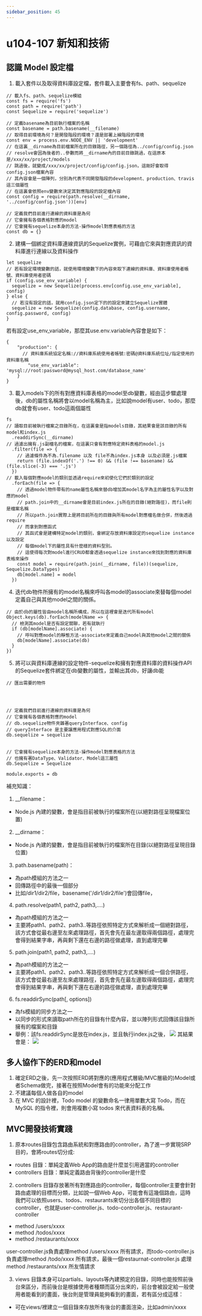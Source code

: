 ```yaml
---
sidebar_position: 45
---
```


# u104-107 新知和技術 


## 認識 Model 設定檔

1. 載入套件以及取得資料庫設定檔，套件載入主要會有fs、path、sequelize
```
// 載入fs、path、sequelize模組
const fs = require('fs')
const path = require('path')
const Sequelize = require('sequelize')

// 定義basename為目前執行檔案的名稱
const basename = path.basename(__filename)
// 取得目前環境為何？是開發階段的環境？還是部署上線階段的環境
const env = process.env.NODE_ENV || 'development'
// 在這裏__dirname為目前檔案所在的目錄路徑，另一個路徑為../config/config.json
// resolve會因為後者的..參數而將__dirname內的目前目錄跳過，在這原本是/xxx/xx/project/models
// 跳過後，就變成/xxx/xx/project/config/config.json，這剛好會取得config.json檔案內容
// 其內容會是一個陣列，分別為代表不同開發階段的development、production、travis這三個屬性
// 在這裏會依照env變數來決定其對應階段的設定檔內容
const config = require(path.resolve(__dirname, '../config/config.json'))[env]

// 定義我們目前進行連線的資料庫是為何
// 它會擁有各個表格對應的model
// 它會擁有sequelize本身的方法-操作model對應表格的方法
const db = {}
```



2. 建構一個綁定資料庫連線資訊的Sequelize實例，可藉由它來與對應資訊的資料庫進行連線以及資料操作
```
let sequelize
// 若有設定環境變數的話，就使用環境變數下的內容來取下連線的資料庫、資料庫使用者帳號、資料庫使用者密碼
if (config.use_env_variable) {
  sequelize = new Sequelize(process.env[config.use_env_variable], config)
} else {
  // 若沒有設定的話，就用config.json定下的的設定來建立Sequelize實體
  sequelize = new Sequelize(config.database, config.username, config.password, config)
}
```
若有設定use_env_variable，那麼其use.env.variable內容會是如下：
```
{
    "production": {
	  // 資料庫系統協定名稱://資料庫系統使用者帳號:密碼@資料庫系統位址/指定使用的資料庫名稱
        "use_env_variable": 'mysql://root:password@mysql_host.com/database_name'
    }
}
```


3. 載入models下的所有對應資料庫表格的model至db變數，經由這步驟處理後，db的屬性名稱將會以model名稱為主，比如說model有user、todo，那麼db就會有user、todo這兩個屬性
```
fs
// 讀取目前被執行檔案之目錄所在，在這裏會是指models目錄，其結果會是該目錄的所有model和index.js
  .readdirSync(__dirname)
// 過濾出擁有.js副檔名的檔案，在這裏只會有對應特定資料表格的model.js
  .filter(file => {
    // 過濾條件為不為.filename 以及 file不為index.js本身 以及必須是.js檔案
    return (file.indexOf('.') !== 0) && (file !== basename) && (file.slice(-3) === '.js')
  })
// 載入每個對應model的類別並透過require來初使化它們於類別的設定
  .forEach(file => {
    // 透過model物件帶有的name屬性名稱來替db增加其model名字為主的屬性名字以及對應的model
    // path.join中的__dirname會是目前index.js所在的目錄(絕對路徑)，而file則是檔案名稱
    // 所以path.join實際上是將目前所在的目錄與所有model對應檔名做合併，然後透過require
    // 而拿到對應函式
    // 其函式會是建構特定model的類別，會綁定存放資料庫設定的sequelize instance以及設定
    // 每個model下的屬性具有什麼樣的資料型別。
    // 這使得每次對model進行CRUD都會透過sequelize instance來找到對應的資料庫表格來操作
    const model = require(path.join(__dirname, file))(sequelize, Sequelize.DataTypes)
    db[model.name] = model
  })

```

4. 迭代db物件所擁有的model名稱來呼叫各model的associate來替每個model定義自己與其他model之間的關係。
```
// 由於db的屬性皆由model名稱所構成，所以在這裡會是迭代所有model
Object.keys(db).forEach(modelName => {
  // 檢測其model是否有設定關聯，若有就執行
  if (db[modelName].associate) {
    // 呼叫對應model的靜態方法-associate來定義自己model與其他model之間的關係
    db[modelName].associate(db)
  }
})
```

5. 將可以與資料庫連線的設定物件-sequelize和擁有對應資料庫的資料操作API的Sequelize套件綁定在db變數的屬性，並輸出其db，好讓db能
```
// 匯出需要的物件




// 定義我們目前進行連線的資料庫是為何
// 它會擁有各個表格對應的model
// db.sequelize物件夾雜著queryInterface、config
// queryInterface 是主要讓應用程式對應SQL的介面
db.sequelize = sequelize


// 它會擁有sequelize本身的方法-操作model對應表格的方法
// 也擁有著DataType、Validator、Model這三屬性
db.Sequelize = Sequelize

module.exports = db
```



補充知識：
1. __filename：
  - Node.js 內建的變數，會是指目前被執行的檔案所在(以絕對路徑呈現檔案位置)
2. __dirname：
  - Node.js 內建的變數，會是指目前被執行的檔案所在目錄(以絕對路徑呈現目錄位置)
3. path.basename(path)：
  - 為path模組的方法之一
  - 回傳路徑中的最後一個部分
  - 比如/dir1/dir2/file，basename('/dir1/dir2/file')會回傳file，
4. path.resolve(path1, path2, path3,....)
  - 為path模組的方法之一
  - 主要將path1、path2、path3..等路徑依照特定方式來解析成一個絕對路徑，該方式會從最右邊至左來處理路徑，首先會先在最左邊取得兩個路徑，處理完會得到結果字串，再與剩下還在右邊的路徑做處理，直到處理完畢
5. path.join(path1, path2, path3,....)
  - 為path模組的方法之一
  - 主要將path1、path2、path3..等路徑依照特定方式來解析成一個合併路徑，該方式會從最右邊至左來處理路徑，首先會先在最左邊取得兩個路徑，處理完會得到結果字串，再與剩下還在右邊的路徑做處理，直到處理完畢
6. fs.readdirSync(path[, options])
  - 為fs模組的同步方法之一
  - 以同步的形式來讀取path所在的目錄有什麼內容，並以陣列形式回傳該目錄所擁有的檔案和目錄
  - 舉例：該fs.readdirSync是放在index.js，並且執行index.js之後，
  ![](https://res.cloudinary.com/dqfxgtyoi/image/upload/v1643045879/blog/forumProject/config/sequelize_apy9ki.png)
  其結果會是：
  ![](https://res.cloudinary.com/dqfxgtyoi/image/upload/v1643045879/blog/forumProject/config/readdirSyncCmd_c4vxgd.png)



## 多人協作下的ERD和model
1. 確定ERD之後，先一次按照ERD將對應的(應用程式層級/MVC層級的)Model或者Schema做完，接著在按照Model會有的功能來分配工作
2. 不建議每個人做各自的model
3. 在 MVC 的設計裡，Todo model 的變數命名一律用單數大寫 Todo，而在 MySQL 的指令裡，則會用複數小寫 todos 來代表資料表的名稱。


## MVC開發技術實踐
1. 原本routes目錄包含路由系統和對應路由的controller，為了進一步實現SRP目的，會將routes切分成:
  - routes 目錄：單純定義Web App的路由是什麼並引用適當的controller
  - controllers 目錄：單純定義路由背後的controller是什麼

2. controllers 目錄存放著所有對應路由的controller，每個controller主要會針對路由處理的目標而分類，比如說一個Web App，可能會有這幾個路由，這時我們可以依照users、todos、restaurants來切分出各個不同目標的controller，也就是user-controller.js、todo-controller.js、restaurant-controller
  - method /users/xxxx
  - method /todos/xxxx
  - method /restaurants/xxxx

user-controller.js負責處理method /users/xxxx 所有請求，而todo-controller.js負責處理method /todo/xxxx 所有請求，最後一個restaurnat-controller.js 處理 method /restaurants/xxx 所友情請求

3. views 目錄本身可以partials、layouts等內建預定的目錄，同時也能按照前後台來區分，而前後台是根據使用者種類而區分出來的，前台會被設定給一般使用者能看到的畫面，後台則是管理員能夠看到的畫面，若有區分成這樣： 
  - 可在views/裡建立一個目錄來存放所有後台的畫面渲染，比如admin/xxxx